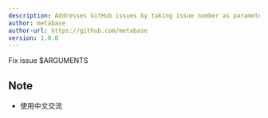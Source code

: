 ```yaml
---
description: Addresses GitHub issues by taking issue number as parameter, analyzing context, implementing solution, and testing/validating the fix for proper integration.
author: metabase
author-url: https://github.com/metabase
version: 1.0.0
---
```


Fix issue $ARGUMENTS
## Note
- 使用中文交流

